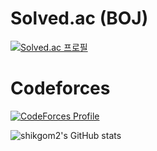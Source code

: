 <h1>Solved.ac (BOJ)</h1>

[![Solved.ac 프로필](http://mazassumnida.wtf/api/v2/generate_badge?boj=ylrac)](https://solved.ac/ylrac)
<h1>Codeforces</h1>

[![CodeForces Profile](https://cf.leed.at?id=carlycarlycarlycarly)](https://codeforces.com/profile/carlycarlycarlycarly)

![shikgom2's GitHub stats](https://github-readme-stats.vercel.app/api?username=shikgom2&show_icons=true&theme=dark)
